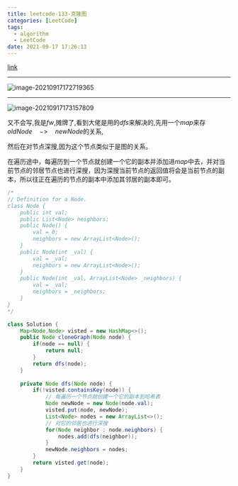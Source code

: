 ```yaml
---
title: leetcode-133-克隆图
categories: [LeetCode]
tags:
  - algorithm
  - LeetCode
date: 2021-09-17 17:26:13
---
```


[link](https://leetcode-cn.com/problems/clone-graph/)

<hr/>

![image-20210917172719365](https://gitee.com/cao_ziqiang/img/raw/master/20210917172719.png)

<hr/>

![image-20210917173157809](https://gitee.com/cao_ziqiang/img/raw/master/20210917173157.png)

又不会写,我是$fw$,摊牌了,看到大佬是用的$dfs$来解决的,先用一个$map$来存$oldNode\quad->\quad newNode$的关系,

然后在对节点深搜,因为这个节点类似于是图的关系。

在遍历途中，每遍历到一个节点就创建一个它的副本并添加进$map$中去，并对当前节点的邻居节点也进行深搜，因为深搜当前节点的返回值将会是当前节点的副本，所以往正在遍历的节点的副本中添加其邻居的副本即可。

```java
/*
// Definition for a Node.
class Node {
    public int val;
    public List<Node> neighbors;
    public Node() {
        val = 0;
        neighbors = new ArrayList<Node>();
    }
    public Node(int _val) {
        val = _val;
        neighbors = new ArrayList<Node>();
    }
    public Node(int _val, ArrayList<Node> _neighbors) {
        val = _val;
        neighbors = _neighbors;
    }
}
*/

class Solution {
    Map<Node,Node> visted = new HashMap<>();
    public Node cloneGraph(Node node) {
        if(node == null) {
            return null;
        }
        return dfs(node);
    }
    
    private Node dfs(Node node) {
        if(!visted.containsKey(node)) {
            // 每遍历一个节点就创建一个它的副本到哈希表
            Node newNode = new Node(node.val);
            visted.put(node, newNode);
            List<Node> nodes = new ArrayList<>();
            // 对它的邻居也进行深搜
            for(Node neighbor : node.neighbors) {
                nodes.add(dfs(neighbor));
            }
            newNode.neighbors = nodes;
        }
        return visted.get(node);
    }
}
```

